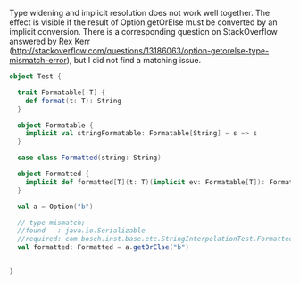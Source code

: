 Type widening and implicit resolution does not work well together. The effect is visible if the result of Option.getOrElse must be converted by an implicit conversion. There is a corresponding question on StackOverflow answered by Rex Kerr (http://stackoverflow.com/questions/13186063/option-getorelse-type-mismatch-error), but I did not find a matching issue.

```scala
object Test {

  trait Formatable[-T] {
    def format(t: T): String
  }

  object Formatable {
    implicit val stringFormatable: Formatable[String] = s => s
  }

  case class Formatted(string: String)

  object Formatted {
    implicit def formatted[T](t: T)(implicit ev: Formatable[T]): Formatted = Formatted(ev.format(t))
  }

  val a = Option("b")

  // type mismatch;
  //found   : java.io.Serializable
  //required: com.bosch.inst.base.etc.StringInterpolationTest.Formatted
  val formatted: Formatted = a.getOrElse("b")


}
```
